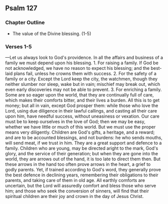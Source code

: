 ## Psalm 127

### Chapter Outline

- The value of the Divine blessing. (1-5)

### Verses 1-5

—Let us always look to God's providence. In all the affairs and business of a family we must depend upon his blessing. 1. For raising a family. If God be not acknowledged, we have no reason to expect his blessing; and the best-laid plans fail, unless he crowns them with success. 2. For the safety of a family or a city. Except the Lord keep the city, the watchmen, though they neither slumber nor sleep, wake but in vain; mischief may break out, which even early discoveries may not be able to prevent. 3. For enriching a family. Some are so eager upon the world, that they are continually full of care, which makes their comforts bitter, and their lives a burden. All this is to get money; but all in vain, except God prosper them: while those who love the Lord, using due diligence in their lawful callings, and casting all their care upon him, have needful success, without uneasiness or vexation. Our care must be to keep ourselves in the love of God; then we may be easy, whether we have little or much of this world. But we must use the proper means very diligently. Children are God's gifts, a heritage, and a reward; and are to be accounted blessings, and not burdens: he who sends mouths, will send meat, if we trust in him. They are a great support and defence to a family. Children who are young, may be directed aright to the mark, God's glory, and the service of their generation; but when they are gone into the world, they are arrows out of the hand, it is too late to direct them then. But these arrows in the hand too often prove arrows in the heart, a grief to godly parents. Yet, if trained according to God's word, they generally prove the best defence in declining years, remembering their obligations to their parents, and taking care of them in old age. All earthly comforts are uncertain, but the Lord will assuredly comfort and bless those who serve him; and those who seek the conversion of sinners, will find that their spiritual children are their joy and crown in the day of Jesus Christ.


